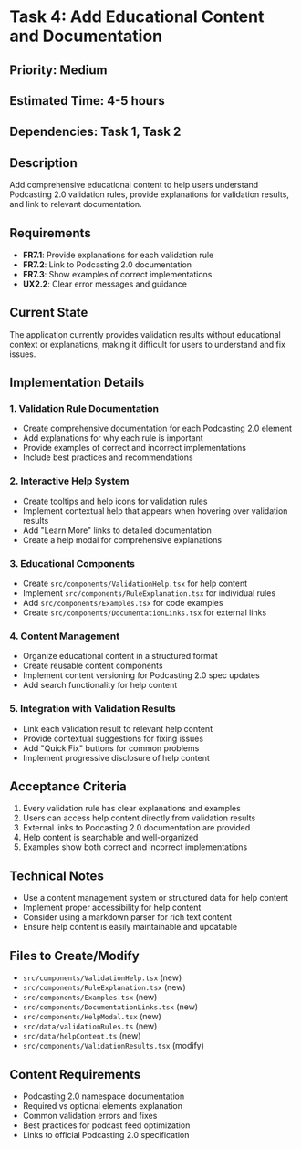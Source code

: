 # Task 4: Add Educational Content and Documentation

## Priority: Medium
## Estimated Time: 4-5 hours
## Dependencies: Task 1, Task 2

## Description
Add comprehensive educational content to help users understand Podcasting 2.0 validation rules, provide explanations for validation results, and link to relevant documentation.

## Requirements
- **FR7.1**: Provide explanations for each validation rule
- **FR7.2**: Link to Podcasting 2.0 documentation
- **FR7.3**: Show examples of correct implementations
- **UX2.2**: Clear error messages and guidance

## Current State
The application currently provides validation results without educational context or explanations, making it difficult for users to understand and fix issues.

## Implementation Details

### 1. Validation Rule Documentation
- Create comprehensive documentation for each Podcasting 2.0 element
- Add explanations for why each rule is important
- Provide examples of correct and incorrect implementations
- Include best practices and recommendations

### 2. Interactive Help System
- Create tooltips and help icons for validation rules
- Implement contextual help that appears when hovering over validation results
- Add "Learn More" links to detailed documentation
- Create a help modal for comprehensive explanations

### 3. Educational Components
- Create `src/components/ValidationHelp.tsx` for help content
- Implement `src/components/RuleExplanation.tsx` for individual rules
- Add `src/components/Examples.tsx` for code examples
- Create `src/components/DocumentationLinks.tsx` for external links

### 4. Content Management
- Organize educational content in a structured format
- Create reusable content components
- Implement content versioning for Podcasting 2.0 spec updates
- Add search functionality for help content

### 5. Integration with Validation Results
- Link each validation result to relevant help content
- Provide contextual suggestions for fixing issues
- Add "Quick Fix" buttons for common problems
- Implement progressive disclosure of help content

## Acceptance Criteria
1. Every validation rule has clear explanations and examples
2. Users can access help content directly from validation results
3. External links to Podcasting 2.0 documentation are provided
4. Help content is searchable and well-organized
5. Examples show both correct and incorrect implementations

## Technical Notes
- Use a content management system or structured data for help content
- Implement proper accessibility for help content
- Consider using a markdown parser for rich text content
- Ensure help content is easily maintainable and updatable

## Files to Create/Modify
- `src/components/ValidationHelp.tsx` (new)
- `src/components/RuleExplanation.tsx` (new)
- `src/components/Examples.tsx` (new)
- `src/components/DocumentationLinks.tsx` (new)
- `src/components/HelpModal.tsx` (new)
- `src/data/validationRules.ts` (new)
- `src/data/helpContent.ts` (new)
- `src/components/ValidationResults.tsx` (modify)

## Content Requirements
- Podcasting 2.0 namespace documentation
- Required vs optional elements explanation
- Common validation errors and fixes
- Best practices for podcast feed optimization
- Links to official Podcasting 2.0 specification 